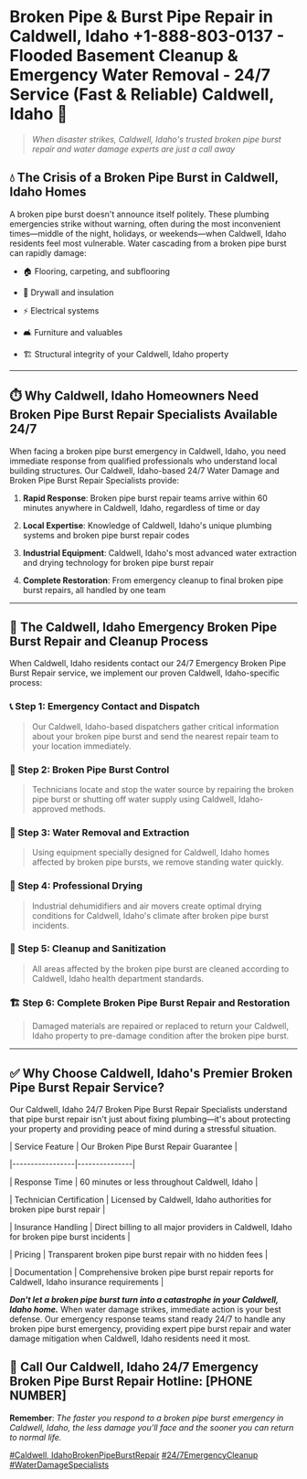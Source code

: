 # Broken Pipe & Burst Pipe Repair in Caldwell, Idaho +1-888-803-0137 - Flooded Basement Cleanup & Emergency Water Removal - 24/7 Service (Fast & Reliable) Caldwell, Idaho 🚨

> *When disaster strikes, Caldwell, Idaho's trusted broken pipe burst repair and water damage experts are just a call away*

## 💧 The Crisis of a Broken Pipe Burst in Caldwell, Idaho Homes

A broken pipe burst doesn't announce itself politely. These plumbing emergencies strike without warning, often during the most inconvenient times—middle of the night, holidays, or weekends—when Caldwell, Idaho residents feel most vulnerable. Water cascading from a broken pipe burst can rapidly damage:

* 🏠 Flooring, carpeting, and subflooring
* 🧱 Drywall and insulation
* ⚡ Electrical systems
* 🛋️ Furniture and valuables
* 🏗️ Structural integrity of your Caldwell, Idaho property

---

## ⏱️ Why Caldwell, Idaho Homeowners Need Broken Pipe Burst Repair Specialists Available 24/7

When facing a broken pipe burst emergency in Caldwell, Idaho, you need immediate response from qualified professionals who understand local building structures. Our Caldwell, Idaho-based 24/7 Water Damage and Broken Pipe Burst Repair Specialists provide:

1. **Rapid Response**: Broken pipe burst repair teams arrive within 60 minutes anywhere in Caldwell, Idaho, regardless of time or day
2. **Local Expertise**: Knowledge of Caldwell, Idaho's unique plumbing systems and broken pipe burst repair codes
3. **Industrial Equipment**: Caldwell, Idaho's most advanced water extraction and drying technology for broken pipe burst repair
4. **Complete Restoration**: From emergency cleanup to final broken pipe burst repairs, all handled by one team

---

## 🔧 The Caldwell, Idaho Emergency Broken Pipe Burst Repair and Cleanup Process

When Caldwell, Idaho residents contact our 24/7 Emergency Broken Pipe Burst Repair service, we implement our proven Caldwell, Idaho-specific process:

### 📞 Step 1: Emergency Contact and Dispatch
> Our Caldwell, Idaho-based dispatchers gather critical information about your broken pipe burst and send the nearest repair team to your location immediately.

### 🚿 Step 2: Broken Pipe Burst Control
> Technicians locate and stop the water source by repairing the broken pipe burst or shutting off water supply using Caldwell, Idaho-approved methods.

### 🌊 Step 3: Water Removal and Extraction
> Using equipment specially designed for Caldwell, Idaho homes affected by broken pipe bursts, we remove standing water quickly.

### 💨 Step 4: Professional Drying
> Industrial dehumidifiers and air movers create optimal drying conditions for Caldwell, Idaho's climate after broken pipe burst incidents.

### 🧼 Step 5: Cleanup and Sanitization
> All areas affected by the broken pipe burst are cleaned according to Caldwell, Idaho health department standards.

### 🏗️ Step 6: Complete Broken Pipe Burst Repair and Restoration
> Damaged materials are repaired or replaced to return your Caldwell, Idaho property to pre-damage condition after the broken pipe burst.

---

## ✅ Why Choose Caldwell, Idaho's Premier Broken Pipe Burst Repair Service?

Our Caldwell, Idaho 24/7 Broken Pipe Burst Repair Specialists understand that pipe burst repair isn't just about fixing plumbing—it's about protecting your property and providing peace of mind during a stressful situation.

| Service Feature | Our Broken Pipe Burst Repair Guarantee |
|-----------------|---------------|
| Response Time | 60 minutes or less throughout Caldwell, Idaho |
| Technician Certification | Licensed by Caldwell, Idaho authorities for broken pipe burst repair |
| Insurance Handling | Direct billing to all major providers in Caldwell, Idaho for broken pipe burst incidents |
| Pricing | Transparent broken pipe burst repair with no hidden fees |
| Documentation | Comprehensive broken pipe burst repair reports for Caldwell, Idaho insurance requirements |

***Don't let a broken pipe burst turn into a catastrophe in your Caldwell, Idaho home.*** When water damage strikes, immediate action is your best defense. Our emergency response teams stand ready 24/7 to handle any broken pipe burst emergency, providing expert pipe burst repair and water damage mitigation when Caldwell, Idaho residents need it most.

## 📱 Call Our Caldwell, Idaho 24/7 Emergency Broken Pipe Burst Repair Hotline: [PHONE NUMBER]

**Remember**: *The faster you respond to a broken pipe burst emergency in Caldwell, Idaho, the less damage you'll face and the sooner you can return to normal life.*

[#Caldwell, IdahoBrokenPipeBurstRepair](#) [#24/7EmergencyCleanup](#) [#WaterDamageSpecialists](#)